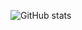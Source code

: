 ![GitHub stats](https://github-readme-stats.vercel.app/api?username=whminwo&show_icons=true&theme=radical)
